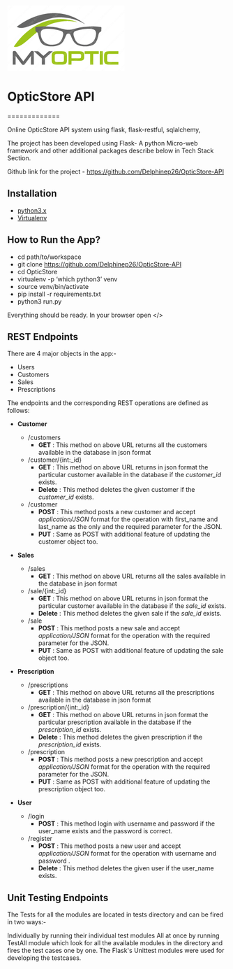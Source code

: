 ﻿![GitHub Logo](/img/logo.png)
# OpticStore API
=============

Online OpticStore API system using flask, flask-restful, sqlalchemy,


The project has been developed using Flask- A python Micro-web framework
and other additional packages describe below in Tech Stack Section.

Github link for the project - <https://github.com/Delphinep26/OpticStore-API>

Installation
------------

-   [python3.x](http://www.python.org)
-   [Virtualenv](https://virtualenv.pypa.io/en/stable/)

How to Run the App?
-------------------

-   cd path/to/workspace
-   git clone <https://github.com/Delphinep26/OpticStore-API>
-   cd OpticStore
-   virtualenv -p ‘which python3’ venv
-   source venv/bin/activate
-   pip install -r requirements.txt
-   python3 run.py

Everything should be ready. In your browser open
</>

REST Endpoints
--------------

There are 4 major objects in the app:-

-   Users
-   Customers
-   Sales
-   Prescriptions

The endpoints and the corresponding REST operations are defined as
follows:

-   **Customer**
    -   /customers
        -   **GET** : This method on above URL returns all the
            customers available in the database in json format
    -   /customer/{int:_id}
         -   **GET** : This method on above URL returns in json format
         the particular customer available in the database if
         the *customer\_id* exists.
        -   **Delete** : This method deletes the given customer if the
         *customer\_id* exists.
    -   /customer
        -   **POST** : This method posts a new customer and accept
            *application/JSON* format for the operation with first_name
             and last_name as the only and the required parameter for the JSON.
        -   **PUT** : Same as POST with additional feature of updating
            the customer object too.

-   **Sales**
    -   /sales
        -   **GET** : This method on above URL returns all the
            sales available in the database in json format
    -   /sale/{int:_id}
         -   **GET** : This method on above URL returns in json format
         the particular customer available in the database if
         the *sale\_id* exists.
        -   **Delete** : This method deletes the given sale if the
         *sale\_id* exists.
    -   /sale
        -   **POST** : This method posts a new sale and accept
            *application/JSON* format for the operation with
            the required parameter for the JSON.
        -   **PUT** : Same as POST with additional feature of updating
            the sale object too.

-   **Prescription**
    -   /prescriptions
        -   **GET** : This method on above URL returns all the
            prescriptions available in the database in json format
    -   /prescription/{int:_id}
         -   **GET** : This method on above URL returns in json format
         the particular prescription available in the database if
         the *prescription\_id* exists.
        -   **Delete** : This method deletes the given prescription if the
         *prescription\_id* exists.
    -   /prescription
        -   **POST** : This method posts a new prescription and accept
            *application/JSON* format for the operation with
            the required parameter for the JSON.
        -   **PUT** : Same as POST with additional feature of updating
            the prescription object too.

-   **User**
    -   /login
        -   **POST** : This method login with username and password if the
            user_name exists and the password is correct.
    -   /register
        -   **POST** : This method posts a new user and accept
            *application/JSON* format for the operation with username and password .
        -   **Delete** : This method deletes the given user if the
            user_name exists.

Unit Testing Endpoints
----------------------

The Tests for all the modules are located in tests directory and can be fired in two ways:-

Individually by running their individual test modules
All at once by running TestAll module which look for all the available modules in the directory and fires the test cases one by one.
The Flask's Unittest modules were used for developing the testcases.
